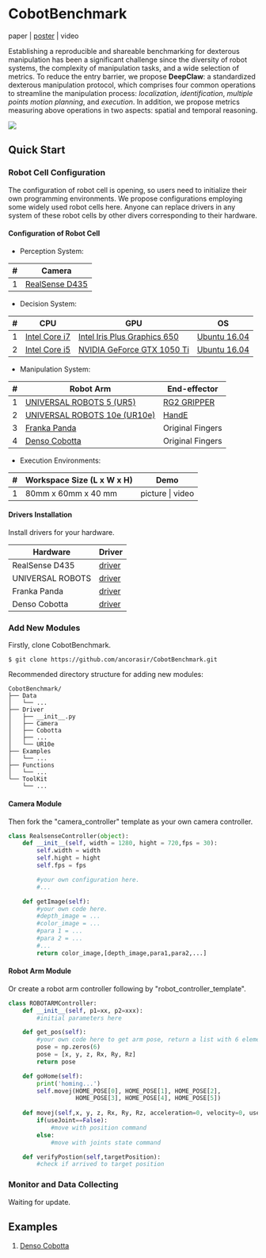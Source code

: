 # CobotBenchmark

paper | [poster](https://github.com/ancorasir/CobotBenchmark/blob/master/Documents/DeepClaw%20Poster-pre-version.pdf) | video

Establishing a reproducible and shareable benchmarking for dexterous manipulation has been a significant challenge since the diversity of robot systems, the complexity of manipulation tasks, and a wide selection of metrics. To reduce the entry barrier, we propose **DeepClaw**: a standardized dexterous manipulation protocol, which comprises four common operations to streamline the manipulation process: *localization*, *identification*, *multiple points motion planning*, and *execution*. In addition, we propose metrics measuring above operations in two aspects: spatial and temporal reasoning.

![](https://github.com/ancorasir/CobotBenchmark/blob/master/Documents/deepclaw-framework.png)

## Quick Start

### Robot Cell Configuration

The configuration of robot cell is opening, so users need to initialize their own programming environments. We propose configurations employing some widely used robot cells here. Anyone can replace drivers in any system of these robot cells by other divers corresponding to their hardware.

#### Configuration of Robot Cell

- <a name="PS">Perception System</a>: 

| #    | Camera                                                       |
| ---- | ------------------------------------------------------------ |
| 1    | [RealSense D435](https://store.intelrealsense.com/buy-intel-realsense-depth-camera-d435.html) |

- <a name="DS">Decision System</a>: 

| #    | CPU                                                          | GPU                                                          | OS                                                |
| ---- | ------------------------------------------------------------ | ------------------------------------------------------------ | ------------------------------------------------- |
| 1    | [Intel Core i7](https://www.intel.com/content/www/us/en/products/processors/core/i7-processors/i7-7567u.html) | [Intel Iris Plus Graphics 650](https://www.intel.com/content/www/us/en/support/products/98912/graphics-drivers/graphics-for-7th-generation-intel-processors/intel-iris-plus-graphics-650.html) | [Ubuntu 16.04](http://releases.ubuntu.com/16.04/) |
| 2    | [Intel Core i5](https://www.intel.com/content/www/us/en/products/processors/core/i5-processors/i5-8300h.html) | [NVIDIA GeForce GTX 1050 Ti](https://www.geforce.com/hardware/desktop-gpus/geforce-gtx-1050-ti/specifications) | [Ubuntu 16.04](http://releases.ubuntu.com/16.04/) |

- <a name="MS">Manipulation System</a>: 

| #    | Robot Arm                                                    | End-effector                                                 |
| ---- | ------------------------------------------------------------ | ------------------------------------------------------------ |
| 1    | [UNIVERSAL ROBOTS 5 (UR5)](https://www.universal-robots.com/products/ur5-robot) | [RG2 GRIPPER](https://www.universal-robots.com/plus/end-effectors/rg2-gripper/) |
| 2    | [UNIVERSAL ROBOTS 10e (UR10e)](https://www.universal-robots.com/products/ur10-robot/) | [HandE](https://www.universal-robots.com/plus/end-effectors/hand-e/) |
| 3    | [Franka Panda](https://www.franka.de/)                       | Original Fingers                                             |
| 4    | [Denso Cobotta](https://www.denso-wave.com/en/robot/product/collabo/cobotta.html) | Original Fingers                                             |

- <a name="EE">Execution Environments</a>: 

| #    | Workspace Size (L x W x H) | Demo             |
| ---- | -------------------------- | ---------------- |
| 1    | 80mm x 60mm x 40 mm        | picture \| video |

#### Drivers Installation

Install drivers for your hardware.

| Hardware         | Driver                                                      |
| ---------------- | ----------------------------------------------------------- |
| RealSense D435   | [driver](https://pypi.org/project/pyrealsense2/)            |
| UNIVERSAL ROBOTS | [driver](https://github.com/SintefManufacturing/python-urx) |
| Franka Panda     | [driver](https://frankaemika.github.io/)                    |
| Denso Cobotta    | [driver](https://github.com/DENSORobot/denso_cobotta_ros)   |

### Add New Modules

Firstly, clone CobotBenchmark.

```shell
$ git clone https://github.com/ancorasir/CobotBenchmark.git
```

Recommended directory structure for adding new modules:

```
CobotBenchmark/
├── Data
│   └── ...
├── Driver
│   ├── __init__.py
│   ├── Camera
│   ├── Cobotta
│   ├── ...
│   └── UR10e
├── Examples
│   └── ...
├── Functions
│   └── ...
└── ToolKit
    └── ...
```

#### Camera Module

Then fork the "camera_controller" template as your own camera controller.

```python
class RealsenseController(object):
    def __init__(self, width = 1280, hight = 720,fps = 30):
        self.width = width
        self.hight = hight
        self.fps = fps

        #your own configuration here.
        #...

    def getImage(self):
        #your own code here.
        #depth_image = ...
        #color_image = ...
        #para 1 = ...
        #para 2 = ...
        #...
        return color_image,[depth_image,para1,para2,...]
```

#### Robot Arm Module

Or create a robot arm controller following by "robot_controller_template".

```python
class ROBOTARMController:
    def __init__(self, p1=xx, p2=xxx):
        #initial parameters here

    def get_pos(self):
        #your own code here to get arm pose, return a list with 6 elements.
        pose = np.zeros(6)
        pose = [x, y, z, Rx, Ry, Rz]
        return pose

    def goHome(self):
        print('homing...')
        self.movej(HOME_POSE[0], HOME_POSE[1], HOME_POSE[2], 
                   HOME_POSE[3], HOME_POSE[4], HOME_POSE[5])
    
    def movej(self,x, y, z, Rx, Ry, Rz, acceleration=0, velocity=0, useJoint=False):
        if(useJoint==False):
            #move with position command
        else:
            #move with joints state command

    def verifyPostion(self,targetPosition):
        #check if arrived to target position
```

### Monitor and Data Collecting

Waiting for update.

## Examples

1. [Denso Cobotta](https://github.com/ancorasir/CobotBenchmark/blob/master/Documents/Examples.md)